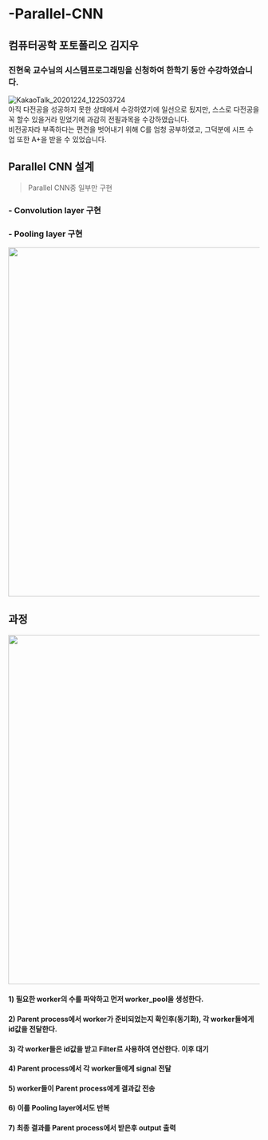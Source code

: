 # -Parallel-CNN
## 컴퓨터공학 포토폴리오 김지우
### 진현욱 교수님의 시스템프로그래밍을 신청하여 한학기 동안 수강하였습니다.
![KakaoTalk_20201224_122503724](https://user-images.githubusercontent.com/60593969/103407755-23f5dd00-4ba3-11eb-9cd0-96cb4f1c90d7.jpg)   
아직 다전공을 성공하지 못한 상태에서 수강하였기에 일선으로 됬지만, 스스로 다전공을 꼭 할수 있을거라 믿었기에 과감히 전필과목을 수강하였습니다.   
비전공자라 부족하다는 편견을 벗어내기 위해 C를 엄청 공부하였고, 그덕분에 시프 수업 또한 A+을 받을 수 있었습니다.

## Parallel CNN 설계
> Parallel CNN중 일부만 구현
### - Convolution layer 구현
### - Pooling layer 구현
<img src = "https://user-images.githubusercontent.com/60593969/103480651-c5399900-4e18-11eb-8659-4f44440d67bc.jpg" width="700px">

## 과정
<img src = "https://user-images.githubusercontent.com/60593969/103772342-b814e800-506c-11eb-83ee-c4cc023a6d23.png" width="700px">

#### 1) 필요한 worker의 수를 파악하고 먼저 worker_pool을 생성한다.    
#### 2) Parent process에서 worker가 준비되었는지 확인후(동기화), 각 worker들에게 id값을 전달한다.   
#### 3) 각 worker들은 id값을 받고 Filter르 사용하여 연산한다. 이후 대기   
#### 4) Parent process에서 각 worker들에게 signal 전달   
#### 5) worker들이 Parent process에게 결과값 전송   
#### 6) 이를 Pooling layer에서도 반복   
#### 7) 최종 결과를 Parent process에서 받은후 output 출력   

